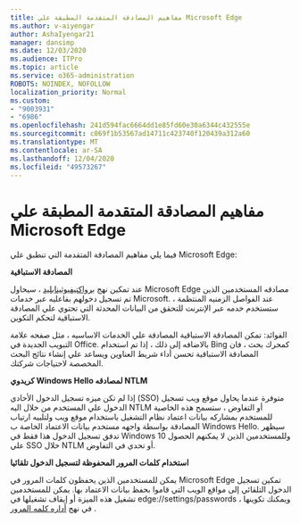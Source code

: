 ```yaml
---
title: مفاهيم المصادقة المتقدمة المطبقة علي Microsoft Edge
ms.author: v-aiyengar
author: AshaIyengar21
manager: dansimp
ms.date: 12/03/2020
ms.audience: ITPro
ms.topic: article
ms.service: o365-administration
ROBOTS: NOINDEX, NOFOLLOW
localization_priority: Normal
ms.custom:
- "9003931"
- "6986"
ms.openlocfilehash: 241d594fac6664dd1e85fd60e30a6344c432555e
ms.sourcegitcommit: c069f1b53567ad14711c423740f120439a312a60
ms.translationtype: MT
ms.contentlocale: ar-SA
ms.lasthandoff: 12/04/2020
ms.locfileid: "49573267"
---
```

# <a name="advanced-authentication-concepts-applicable-to-microsoft-edge"></a>مفاهيم المصادقة المتقدمة المطبقة علي Microsoft Edge

فيما يلي مفاهيم المصادقة المتقدمة التي تنطبق علي Microsoft Edge:

**المصادقة الاستباقية**

عند تمكين نهج [برواكتيفيوثينابليد](https://go.microsoft.com/fwlink/?linkid=2134621) ، سيحاول Microsoft Edge مصادقه المستخدمين الذين تم تسجيل دخولهم بفاعليه عبر خدمات Microsoft. عند الفواصل الزمنيه المنتظمة ، ستستخدم خدمه عبر الإنترنت للتحقق من البيانات المحدثة التي تحتوي علي المصادقة الاستباقية لتحكم التكوين.

الفوائد: تمكن المصادقة الاستباقية المصادقة علي الخدمات الاساسيه ، مثل صفحه علامة التبويب الجديدة في Office. بالاضافه إلى ذلك ، إذا تم استخدام Bing كمحرك بحث ، فان المصادقة الاستباقية تحسن أداء شريط العناوين ويساعد علي إنشاء نتائج البحث المخصصة لاحتياجات شركتك.

**كريدوي Windows Hello لمصادقه NTLM**

إذا لم تكن ميزه تسجيل الدخول الأحادي (SSO) متوفرة عندما يحاول موقع ويب تسجيل الدخول علي المستخدم من خلال اليه NTLM أو التفاوض ، ستسمح هذه الخاصية للمستخدم بمشاركه بيانات اعتماد نظام التشغيل باستخدام موقع ويب ولتلبيه ارتياب المصادقة بواسطة واجهه مستخدم بيانات الاعتماد الخاصة ب Windows Hello. سيظهر تدفق تسجيل الدخول هذا فقط في Windows 10 وللمستخدمين الذين لا يمكنهم الحصول علي SSO خلال NTLM أو تحدي في التفاوض.

**استخدام كلمات المرور المحفوظة لتسجيل الدخول تلقائيا**

يمكن للمستخدمين الذين يحفظون كلمات المرور في Microsoft Edge تمكين تسجيل الدخول التلقائي إلى مواقع الويب التي قاموا بحفظ بيانات الاعتماد بها. يمكن للمستخدمين تشغيل هذه الميزة أو إيقاف تشغيلها في edge://settings/passwords ، ويمكنك تكوينها في نهج [أداره كلمه المرور](https://go.microsoft.com/fwlink/?linkid=2134622) .
